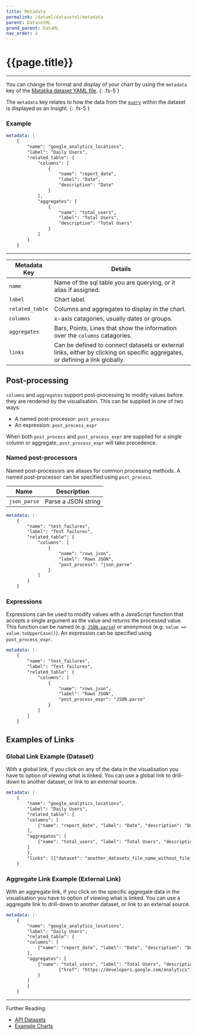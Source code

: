 ```yaml
---
title: Metadata
permalink: /dataml/datasetml/metadata
parent: DatasetML
grand_parent: DataML 
nav_order: 2
---
```


# {{page.title}}

---

You can change the format and display of your chart by using the `metadata` key of the [Matatika dataset YAML file]({{site.baseurl}}/dataml/datasetml/).
{: .fs-5 }

The `metadata` key relates to how the data from the [`query`](query) within the dataset is displayed as an insight.
{: .fs-5 }

### Example

```yml
metadata: |-
    {
        "name": "google_analytics_locations",
        "label": "Daily Users",
        "related_table": {
            "columns": [
                {
                    "name": "report_date",
                    "label": "Date",
                    "description": "Date"
                }
            ], 
            "aggregates": [
                {
                    "name": "total_users",
                    "label": "Total Users",
                    "description": "Total Users"
                }
            ]
        }
    }
```

---

Metadata Key | Details
------------ | -------
`name` | Name of the sql table you are querying, or it alias if assigned.
`label` | Chart label.
`related_table` | Columns and aggregates to display in the chart.
`columns` | x-axis catagories, usually dates or groups.
`aggregates` | Bars, Points, Lines that show the information over the `columns` catagories.
`links` | Can be defined to connect datasets or external links, either by clicking on specific aggregates, or defining a link globally.


## Post-processing
`columns` and `aggregates` support post-processing to modify values before they are rendered by the visualisation. This can be supplied in one of two ways:

- A named post-processor: `post_process` 
- An expression: `post_process_expr`

When both `post_process` and `post_process_expr` are supplied for a single column or aggregate, `post_process_expr` will take precedence.

### Named post-processors
Named post-processors are aliases for common processing methods. A named post-processor can be specified using `post_process`. 

Name | Description
--- | ---
`json_parse` | Parse a JSON string

```yml
metadata: |-
    {
        "name": "test_failures",
        "label": "Test failures",
        "related_table": {
            "columns": [
                {
                    "name": "rows_json",
                    "label": "Rows JSON",
                    "post_process": "json_parse"
                }
            ]
        }
    }
```

### Expressions
Expressions can be used to modify values with a JavaScript function that accepts a single argument as the value and returns the processed value. This function can be named (e.g. [`JSON.parse`](https://developer.mozilla.org/en-US/docs/Web/JavaScript/Reference/Global_Objects/JSON/parse)) or anonymous (e.g. `value => value.toUpperCase()`). An expression can be specified using `post_process_expr`.

```yml
metadata: |-
    {
        "name": "test_failures",
        "label": "Test failures",
        "related_table": {
            "columns": [
                {
                    "name": "rows_json",
                    "label": "Rows JSON",
                    "post_process_expr": "JSON.parse"
                }
            ]
        }
    }
```

## Examples of Links

### Global Link Example (Dataset)

With a global link, if you click on any of the data in the visualisation you have to option of viewing what is linked. You can use a global link to drill-down to another dataset, or link to an external source.

```yaml
metadata: |-
    {
        "name": "google_analytics_locations",
        "label": "Daily Users",
        "related_table": {
        "columns": [
            {"name": "report_date", "label": "Date", "description": "Date"}
        ], 
        "aggregates": [
            {"name": "total_users", "label": "Total Users", "description": "Total Users"}
        ]
        },
        "links": [{"dataset": "another_datasets_file_name_without_file_extension"}]
    }
```

### Aggregate Link Example (External Link)

With an aggregate link, if you click on the specific aggregate data in the visualisation you have to option of viewing what is linked. You can use a aggregate link to drill-down to another dataset, or link to an external source.

```yaml
metadata: |-
    {
        "name": "google_analytics_locations",
        "label": "Daily Users",
        "related_table": {
        "columns": [
            {"name": "report_date", "label": "Date", "description": "Date"}
        ], 
        "aggregates": [
            {"name": "total_users", "label": "Total Users", "description": "Total Users", "links": [
                    {"href": "https://developers.google.com/analytics", "target": "_blank"}]
            }
        ]
        }
    }
```
---

Further Reading: 

- [API Datasets]({{site.baseurl}}/api/resources/datasets)
- [Example Charts](basic-examples)